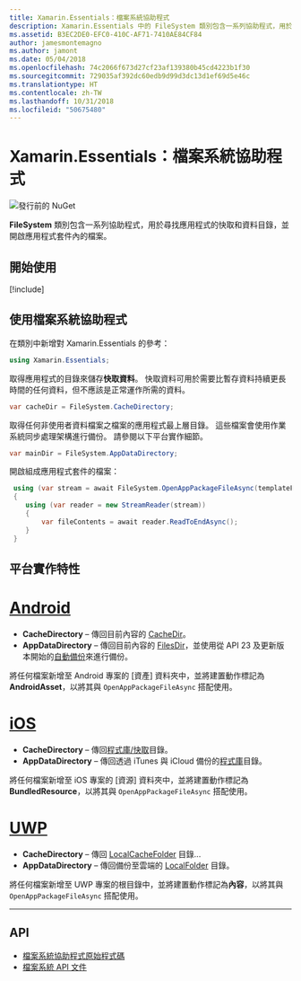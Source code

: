```yaml
---
title: Xamarin.Essentials：檔案系統協助程式
description: Xamarin.Essentials 中的 FileSystem 類別包含一系列協助程式，用於尋找應用程式的快取和資料目錄，並開啟應用程式套件內的檔案。
ms.assetid: B3EC2DE0-EFC0-410C-AF71-7410AE84CF84
author: jamesmontemagno
ms.author: jamont
ms.date: 05/04/2018
ms.openlocfilehash: 74c2066f673d27cf23af139380b45cd4223b1f30
ms.sourcegitcommit: 729035af392dc60edb9d99d3dc13d1ef69d5e46c
ms.translationtype: HT
ms.contentlocale: zh-TW
ms.lasthandoff: 10/31/2018
ms.locfileid: "50675480"
---
```

# <a name="xamarinessentials-file-system-helpers"></a>Xamarin.Essentials：檔案系統協助程式

![發行前的 NuGet](~/media/shared/pre-release.png)

**FileSystem** 類別包含一系列協助程式，用於尋找應用程式的快取和資料目錄，並開啟應用程式套件內的檔案。

## <a name="get-started"></a>開始使用

[!include[](~/essentials/includes/get-started.md)]

## <a name="using-file-system-helpers"></a>使用檔案系統協助程式

在類別中新增對 Xamarin.Essentials 的參考：

```csharp
using Xamarin.Essentials;
```

取得應用程式的目錄來儲存**快取資料**。 快取資料可用於需要比暫存資料持續更長時間的任何資料，但不應該是正常運作所需的資料。

```csharp
var cacheDir = FileSystem.CacheDirectory;
```

取得任何非使用者資料檔案之檔案的應用程式最上層目錄。 這些檔案會使用作業系統同步處理架構進行備份。 請參閱以下平台實作細節。

```csharp
var mainDir = FileSystem.AppDataDirectory;
```

開啟組成應用程式套件的檔案：

```csharp
 using (var stream = await FileSystem.OpenAppPackageFileAsync(templateFileName))
 {
    using (var reader = new StreamReader(stream))
    {
        var fileContents = await reader.ReadToEndAsync();
    }
 }
```

## <a name="platform-implementation-specifics"></a>平台實作特性

# <a name="androidtabandroid"></a>[Android](#tab/android)

- **CacheDirectory** – 傳回目前內容的 [CacheDir](https://developer.android.com/reference/android/content/Context.html#getCacheDir)。
- **AppDataDirectory** – 傳回目前內容的 [FilesDir](https://developer.android.com/reference/android/content/Context.html#getFilesDir)，並使用從 API 23 及更新版本開始的[自動備份](https://developer.android.com/guide/topics/data/autobackup.html)來進行備份。

將任何檔案新增至 Android 專案的 [資產] 資料夾中，並將建置動作標記為 **AndroidAsset**，以將其與 `OpenAppPackageFileAsync` 搭配使用。

# <a name="iostabios"></a>[iOS](#tab/ios)

- **CacheDirectory** – 傳回[程式庫/快取](https://developer.apple.com/library/content/documentation/FileManagement/Conceptual/FileSystemProgrammingGuide/FileSystemOverview/FileSystemOverview.html)目錄。
- **AppDataDirectory** – 傳回透過 iTunes 與 iCloud 備份的[程式庫](https://developer.apple.com/library/content/documentation/FileManagement/Conceptual/FileSystemProgrammingGuide/FileSystemOverview/FileSystemOverview.html)目錄。

將任何檔案新增至 iOS 專案的 [資源] 資料夾中，並將建置動作標記為 **BundledResource**，以將其與 `OpenAppPackageFileAsync` 搭配使用。

# <a name="uwptabuwp"></a>[UWP](#tab/uwp)

- **CacheDirectory** – 傳回 [LocalCacheFolder](https://docs.microsoft.com/en-us/uwp/api/windows.storage.applicationdata.localcachefolder#Windows_Storage_ApplicationData_LocalCacheFolder) 目錄...
- **AppDataDirectory** – 傳回備份至雲端的 [LocalFolder](https://docs.microsoft.com/en-us/uwp/api/windows.storage.applicationdata.localfolder#Windows_Storage_ApplicationData_LocalFolder) 目錄。

將任何檔案新增至 UWP 專案的根目錄中，並將建置動作標記為**內容**，以將其與 `OpenAppPackageFileAsync` 搭配使用。

--------------

## <a name="api"></a>API

- [檔案系統協助程式原始程式碼](https://github.com/xamarin/Essentials/tree/master/Xamarin.Essentials/FileSystem)
- [檔案系統 API 文件](xref:Xamarin.Essentials.FileSystem)
